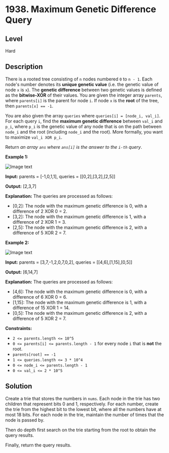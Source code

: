 # 1938. Maximum Genetic Difference Query
## Level
Hard

## Description
There is a rooted tree consisting of `n` nodes numbered `0` to `n - 1`. Each node's number denotes its **unique genetic value** (i.e. the genetic value of node `x` is `x`). The **genetic difference** between two genetic values is defined as the **bitwise-XOR** of their values. You are given the integer array `parents`, where `parents[i]` is the parent for node `i`. If node `x` is the **root** of the tree, then `parents[x] == -1`.

You are also given the array `queries` where `queries[i] = [node_i, val_i]`. For each query `i`, find the **maximum genetic difference** between `val_i` and `p_i`, where `p_i` is the genetic value of any node that is on the path between `node_i` and the root (including `node_i` and the root). More formally, you want to maximize `val_i XOR p_i`.

Return *an array `ans` where `ans[i]` is the answer to the `i-th` query*.

**Example 1:**

![Image text](https://assets.leetcode.com/uploads/2021/06/29/c1.png)

**Input:** parents = [-1,0,1,1], queries = [[0,2],[3,2],[2,5]]

**Output:** [2,3,7]

**Explanation:** The queries are processed as follows:
- [0,2]: The node with the maximum genetic difference is 0, with a difference of 2 XOR 0 = 2.
- [3,2]: The node with the maximum genetic difference is 1, with a difference of 2 XOR 1 = 3.
- [2,5]: The node with the maximum genetic difference is 2, with a difference of 5 XOR 2 = 7.

**Example 2:**

![Image text](https://assets.leetcode.com/uploads/2021/06/29/c2.png)

**Input:** parents = [3,7,-1,2,0,7,0,2], queries = [[4,6],[1,15],[0,5]]

**Output:** [6,14,7]

**Explanation:** The queries are processed as follows:
- [4,6]: The node with the maximum genetic difference is 0, with a difference of 6 XOR 0 = 6.
- [1,15]: The node with the maximum genetic difference is 1, with a difference of 15 XOR 1 = 14.
- [0,5]: The node with the maximum genetic difference is 2, with a difference of 5 XOR 2 = 7.

**Constraints:**

* `2 <= parents.length <= 10^5`
* `0 <= parents[i] <= parents.length - 1` for every node `i` that is **not** the root.
* `parents[root] == -1`
* `1 <= queries.length <= 3 * 10^4`
* `0 <= node_i <= parents.length - 1`
* `0 <= val_i <= 2 * 10^5`

## Solution
Create a trie that stores the numbers in `nums`. Each node in the trie has two children that represent bits 0 and 1, respectively. For each number, create the trie from the highest bit to the lowest bit, where all the numbers have at most 18 bits. For each node in the trie, maintain the number of times that the node is passed by.

Then do depth first search on the trie starting from the root to obtain the query results.

Finally, return the query results.
